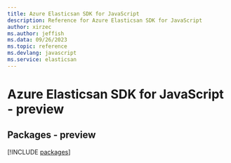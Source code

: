 ```yaml
---
title: Azure Elasticsan SDK for JavaScript
description: Reference for Azure Elasticsan SDK for JavaScript
author: xirzec
ms.author: jeffish
ms.data: 09/26/2023
ms.topic: reference
ms.devlang: javascript
ms.service: elasticsan
---
```

# Azure Elasticsan SDK for JavaScript - preview
## Packages - preview
[!INCLUDE [packages](elasticsan-index.md)]